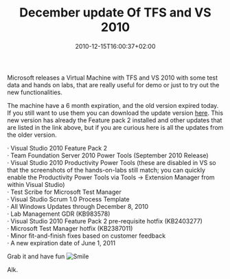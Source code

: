 ﻿---
title: "December update Of TFS and VS 2010"
description: ""
date: 2010-12-15T16:00:37+02:00
draft: false
tags: [Team Foundation Server]
categories: [Tfs]
---
Microsoft releases a Virtual Machine with TFS and VS 2010 with some test data and hands on labs, that are really useful for demo or just to try out the new functionalities.

The machine have a 6 month expiration, and the old version expired today. If you still want to use them you can download the update version [here](http://blogs.msdn.com/b/briankel/archive/2010/06/25/now-available-visual-studio-2010-rtm-virtual-machine-with-sample-data-and-hands-on-labs.aspx). This new version has already the Feature pack 2 installed and other updates that are listed in the link above, but if you are curious here is all the updates from the older version.

· Visual Studio 2010 Feature Pack 2     
 · Team Foundation Server 2010 Power Tools (September 2010 Release)      
 · Visual Studio 2010 Productivity Power Tools (these are disabled in VS so that the screenshots of the hands-on-labs still match; you can quickly enable the Productivity Power Tools via Tools -&gt; Extension Manager from within Visual Studio)      
 · Test Scribe for Microsoft Test Manager      
 · Visual Studio Scrum 1.0 Process Template      
 · All Windows Updates through December 8, 2010      
 · Lab Management GDR (KB983578)      
 · Visual Studio 2010 Feature Pack 2 pre-requisite hotfix (KB2403277)      
 · Microsoft Test Manager hotfix (KB2387011)      
 · Minor fit-and-finish fixes based on customer feedback      
 · A new expiration date of June 1, 2011

Grab it and have fun ![Smile](https://www.codewrecks.com/blog/wp-content/uploads/2010/12/wlEmoticon-smile.png)

Alk.
